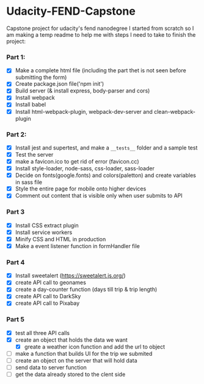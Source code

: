 # Udacity-FEND-Capstone
Capstone project for udacity's fend nanodegree
I started from scratch so I am making a temp readme to help me with steps I need to take to finish the project:

### Part 1:
- [x] Make a complete html file (including the part thet is not seen before submitting the form)
- [x] Create package.json file('npm init')
- [x] Build server (& install express, body-parser and cors)
- [x] Install webpack
- [x] Install babel
- [x] Install html-webpack-plugin, webpack-dev-server and clean-webpack-plugin

### Part 2:
- [x] Install jest and supertest, and make a `__tests__` folder and a sample test
- [x] Test the server
- [x] make a favicon.ico to get rid of error (favicon.cc)
- [x] Install style-loader, node-sass, css-loader, sass-loader
- [x] Decide on fonts(google.fonts) and colors(paletton) and create variables in sass file
- [x] Style the entire page for mobile onto higher devices
- [x] Comment out content that is visible only when user submits to API

### Part 3
- [x] Install CSS extract plugin
- [x] Install service workers
- [x] Minify CSS and HTML in production
- [x] Make a event listener function in formHandler file

### Part 4
- [x] Install sweetalert (https://sweetalert.js.org/)
- [x] create API call to geonames
- [x] create a day-counter function (days till trip & trip length)
- [x] create API call to DarkSky
- [x] create API call to Pixabay

### Part 5
- [x] test all three API calls
- [x] create an object that holds the data we want
  - [x] greate a weather icon function and add the url to object
- [ ] make a function that builds UI for the trip we submited
- [ ] create an object on the server that will hold data
- [ ] send data to server function
- [ ] get the data already stored to the clent side
